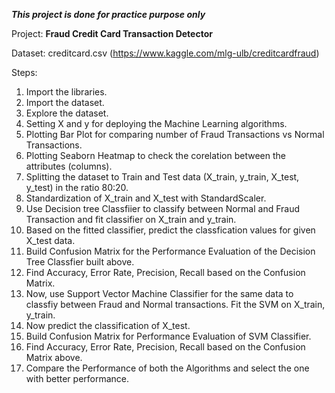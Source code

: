 ***This project is done for practice purpose only***

Project: **Fraud Credit Card Transaction Detector**

Dataset: creditcard.csv (https://www.kaggle.com/mlg-ulb/creditcardfraud)

Steps:

1.  Import the libraries.
2.  Import the dataset.
3.  Explore the dataset.
4.  Setting X and y for deploying the Machine Learning algorithms.
5.  Plotting Bar Plot for comparing number of Fraud Transactions vs Normal Transactions.
6.  Plotting Seaborn Heatmap to check the corelation between the attributes (columns).
7.  Splitting the dataset to Train and Test data (X_train, y_train, X_test, y_test) in the ratio 80:20.
8.  Standardization of X_train and X_test with StandardScaler.
9.  Use Decision tree Classfiier to classify between Normal and Fraud Transaction and fit classifier on X_train and y_train.
10. Based on the fitted classifier, predict the classfication values for given X_test data.
11. Build Confusion Matrix for the Performance Evaluation of the Decision Tree Classfier built above.
12. Find Accuracy, Error Rate, Precision, Recall based on the Confusion Matrix.
13. Now, use Support Vector Machine Classifier for the same data to classfiy between Fraud and Normal transactions. Fit the SVM on X_train, y_train.
14. Now predict the classification of X_test.
15. Build Confusion Matrix for Performance Evaluation of SVM Classifier.
16. Find Accuracy, Error Rate, Precision, Recall based on the Confusion Matrix above.
17. Compare the Performance of both the Algorithms and select the one with better performance.
